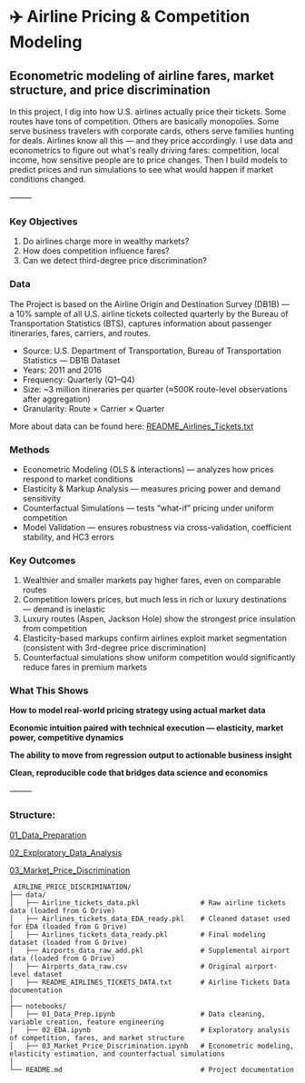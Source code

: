 # ✈️ Airline Pricing & Competition Modeling

## Econometric modeling of airline fares, market structure, and price discrimination

In this project, I dig into how U.S. airlines actually price their tickets. Some routes have tons of competition. Others are basically monopolies. Some serve business travelers with corporate cards, others serve families hunting for deals. Airlines know all this — and they price accordingly.
I use data and econometrics to figure out what's really driving fares: competition, local income, how sensitive people are to price changes. Then I build models to predict prices and run simulations to see what would happen if market conditions changed.

⸻

### Key Objectives

1. Do airlines charge more in wealthy markets?
2. How does competition influence fares?
3. Can we detect third-degree price discrimination?

### Data

The Project is based on the Airline Origin and Destination Survey (DB1B) — a 10% sample of all U.S. airline tickets collected quarterly by the Bureau of Transportation Statistics (BTS), captures information about passenger itineraries, fares, carriers, and routes.

* Source: U.S. Department of Transportation, Bureau of Transportation Statistics — DB1B Dataset
* Years: 2011 and 2016
* Frequency: Quarterly (Q1–Q4)
* Size: ~3 million itineraries per quarter (≈500K route-level observations after aggregation)
* Granularity: Route × Carrier × Quarter

More about data can be found here: [README_Airlines_Tickets.txt](data/README_Airlines_Tickets.txt)

### Methods

* Econometric Modeling (OLS & interactions) — analyzes how prices respond to market conditions
* Elasticity & Markup Analysis — measures pricing power and demand sensitivity
* Counterfactual Simulations — tests “what-if” pricing under uniform competition
* Model Validation — ensures robustness via cross-validation, coefficient stability, and HC3 errors

### Key Outcomes

1. Wealthier and smaller markets pay higher fares, even on comparable routes
2. Competition lowers prices, but much less in rich or luxury destinations — demand is inelastic
3. Luxury routes (Aspen, Jackson Hole) show the strongest price insulation from competition
4. Elasticity-based markups confirm airlines exploit market segmentation (consistent with 3rd-degree price discrimination)
5. Counterfactual simulations show uniform competition would significantly reduce fares in premium markets

### What This Shows

**How to model real-world pricing strategy using actual market data**

**Economic intuition paired with technical execution — elasticity, market power, competitive dynamics**

**The ability to move from regression output to actionable business insight**

**Clean, reproducible code that bridges data science and economics**

⸻

### Structure:

[01_Data_Preparation](notebooks/01_Data_Prep.ipynb)

[02_Exploratory_Data_Analysis](notebooks/02_EDA.ipynb)

[03_Market_Price_Discrimination](notebooks/03_Market_Price_Discrimination.ipynb)



```
 AIRLINE_PRICE_DISCRIMINATION/
├── data/
│   ├── Airline_tickets_data.pkl               # Raw airline tickets data (loaded from G Drive)
│   ├── Airlines_tickets_data_EDA_ready.pkl    # Cleaned dataset used for EDA (loaded from G Drive)
│   ├── Airlines_tickets_data_ready.pkl        # Final modeling dataset (loaded from G Drive)
│   ├── Airports_data_raw_add.pkl              # Supplemental airport data (loaded from G Drive)
│   ├── Airports_data_raw.csv                  # Original airport-level dataset 
│   ├── README_AIRLINES_TICKETS_DATA.txt       # Airline Tickets Data documentation
│
├── notebooks/
│   ├── 01_Data_Prep.ipynb                     # Data cleaning, variable creation, feature engineering
│   ├── 02_EDA.ipynb                           # Exploratory analysis of competition, fares, and market structure
│   ├── 03_Market_Price_Discrimination.ipynb   # Econometric modeling, elasticity estimation, and counterfactual simulations
│
└── README.md                                  # Project documentation
```
